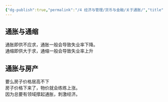 ```yaml
---
{"dg-publish":true,"permalink":"/4 经济与管理/货币与金融/关于通胀/","title":"关于通胀"}
---
```



## 通胀与通缩
通胀即供不应求，通胀一般会导致失业率下降。  
通缩即供大于求，通缩一般会导致失业率上升

## 通胀与房产
要么房子价格居高不下  
房子价格下来了，物价就会练练上涨。  
因为总要有领域撑起通胀，刺激经济。